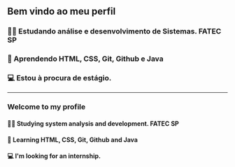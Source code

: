 
## Bem vindo ao meu perfil

### 👨‍🎓 Estudando análise e desenvolvimento de Sistemas. FATEC SP
### 📝 Aprendendo HTML, CSS, Git, Github e Java
### 💻 Estou à procura de estágio. 

------------------------------

### Welcome to my profile

#### 👨‍🎓 Studying system analysis and development. FATEC SP
#### 📝 Learning HTML, CSS, Git, Github and Java
#### 💻 I'm looking for an internship.


